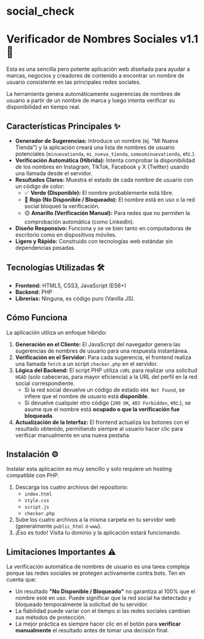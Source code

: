 # social_check

# Verificador de Nombres Sociales v1.1 🚀

Esta es una sencilla pero potente aplicación web diseñada para ayudar a marcas, negocios y creadores de contenido a encontrar un nombre de usuario consistente en las principales redes sociales.

La herramienta genera automáticamente sugerencias de nombres de usuario a partir de un nombre de marca y luego intenta verificar su disponibilidad en tiempo real.

## Características Principales ✨

* **Generador de Sugerencias:** Introduce un nombre (ej. "Mi Nueva Tienda") y la aplicación creará una lista de nombres de usuario potenciales (`minuevatienda`, `mi_nueva_tienda`, `somosminuevatienda`, etc.).
* **Verificación Automática (Híbrida):** Intenta comprobar la disponibilidad de los nombres en Instagram, TikTok, Facebook y X (Twitter) usando una llamada desde el servidor.
* **Resultados Claros:** Muestra el estado de cada nombre de usuario con un código de color:
    * ✅ **Verde (Disponible):** El nombre probablemente está libre.
    * 🔴 **Rojo (No Disponible / Bloqueado):** El nombre está en uso o la red social bloqueó la verificación.
    * 🟡 **Amarillo (Verificación Manual):** Para redes que no permiten la comprobación automática (como LinkedIn).
* **Diseño Responsivo:** Funciona y se ve bien tanto en computadoras de escritorio como en dispositivos móviles.
* **Ligero y Rápido:** Construido con tecnologías web estándar sin dependencias pesadas.

## Tecnologías Utilizadas 🛠️

* **Frontend:** HTML5, CSS3, JavaScript (ES6+)
* **Backend:** PHP
* **Librerías:** Ninguna, es código puro (Vanilla JS).

## Cómo Funciona

La aplicación utiliza un enfoque híbrido:

1.  **Generación en el Cliente:** El JavaScript del navegador genera las sugerencias de nombres de usuario para una respuesta instantánea.
2.  **Verificación en el Servidor:** Para cada sugerencia, el frontend realiza una llamada `fetch` a un script `checker.php` en el servidor.
3.  **Lógica del Backend:** El script PHP utiliza `cURL` para realizar una solicitud `HEAD` (solo cabeceras, para mayor eficiencia) a la URL del perfil en la red social correspondiente.
    * Si la red social devuelve un código de estado `404 Not Found`, se infiere que el nombre de usuario está **disponible**.
    * Si devuelve cualquier otro código (`200 OK`, `403 Forbidden`, etc.), se asume que el nombre está **ocupado o que la verificación fue bloqueada**.
4.  **Actualización de la Interfaz:** El frontend actualiza los botones con el resultado obtenido, permitiendo siempre al usuario hacer clic para verificar manualmente en una nueva pestaña.

## Instalación ⚙️

Instalar esta aplicación es muy sencillo y solo requiere un hosting compatible con PHP.

1.  Descarga los cuatro archivos del repositorio:
    * `index.html`
    * `style.css`
    * `script.js`
    * `checker.php`
2.  Sube los cuatro archivos a la misma carpeta en tu servidor web (generalmente `public_html` o `www`).
3.  ¡Eso es todo! Visita tu dominio y la aplicación estará funcionando.

## Limitaciones Importantes ⚠️

La verificación automática de nombres de usuario es una tarea compleja porque las redes sociales se protegen activamente contra bots. Ten en cuenta que:

* Un resultado **"No Disponible / Bloqueado"** no garantiza al 100% que el nombre esté en uso. Puede significar que la red social ha detectado y bloqueado temporalmente la solicitud de tu servidor.
* La fiabilidad puede variar con el tiempo si las redes sociales cambian sus métodos de protección.
* La mejor práctica es siempre hacer clic en el botón para **verificar manualmente** el resultado antes de tomar una decisión final.